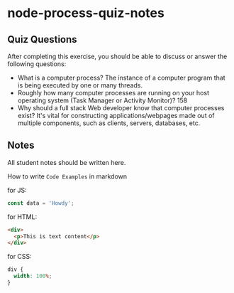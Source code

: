 # node-process-quiz-notes

## Quiz Questions

After completing this exercise, you should be able to discuss or answer the following questions:

- What is a computer process?
  The instance of a computer program that is being executed by one or many threads.
- Roughly how many computer processes are running on your host operating system (Task Manager or Activity Monitor)?
  158
- Why should a full stack Web developer know that computer processes exist?
  It's vital for constructing applications/webpages made out of multiple components, such as clients, servers, databases, etc.

## Notes

All student notes should be written here.

How to write `Code Examples` in markdown

for JS:

```javascript
const data = 'Howdy';
```

for HTML:

```html
<div>
  <p>This is text content</p>
</div>
```

for CSS:

```css
div {
  width: 100%;
}
```
